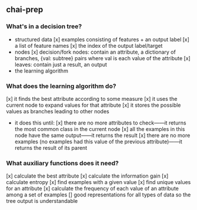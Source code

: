 chai-prep
---

### What's in a decision tree?
- structured data
  [x] examples consisting of features + an output label
  [x] a list of feature names
  [x] the index of the output label/target
- nodes
  [x] decision/fork nodes: contain an attribute, a dictionary of branches, {val: subtree} pairs where val is each value of the attribute
  [x] leaves: contain just a result, an output
- the learning algorithm

### What does the learning algorithm do?
[x] it finds the best attribute according to some measure
[x] it uses the current node to expand values for that attribute
[x] it stores the possible values as branches leading to other nodes
- it does this until:
  [x] there are no more attributes to check——it returns the most common class in the current node
  [x] all the examples in this node have the same output——it returns the result
  [x] there are no more examples (no examples had this value of the previous attribute)——it returns the result of its parent

### What auxiliary functions does it need?
[x] calculate the best attribute
[x] calculate the information gain
    [x] calculate entropy
[x] find examples with a given value
[x] find unique values for an attribute
[x] calculate the frequency of each value of an attribute among a set of examples
[] good representations for all types of data so the tree output is understandable